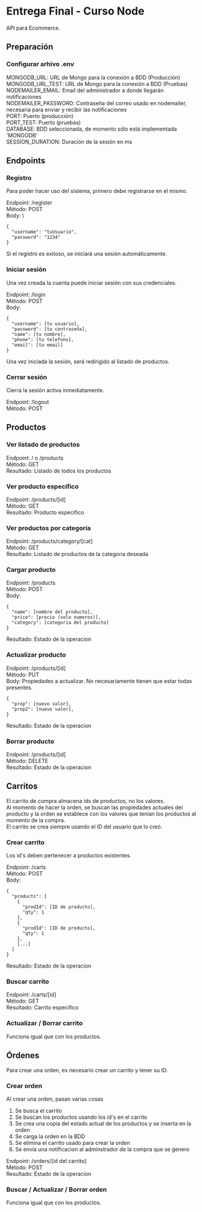 # Entrega Final - Curso Node

API para Ecommerce.

## Preparación
### Configurar arhivo .env
MONGODB_URL: URL de Mongo para la conexión a BDD (Producción)\
MONGODB_URL_TEST: URL de Mongo para la conexión a BDD (Pruebas)\
NODEMAILER_EMAIL: Email del administrador a donde llegarán notificaciones\
NODEMAILER_PASSWORD: Contraseña del correo usado en nodemailer, necesaria para enviar y recibir las notificaciones\
PORT: Puerto (producción)\
PORT_TEST: Puerto (pruebas)\
DATABASE: BDD seleccionada, de momento sólo está implementada 'MONGODB'\
SESSION_DURATION: Duración de la sesión en ms

## Endpoints
### Registro
Para poder hacer uso del sistema, primero debe registrarse en el mismo.

Endpoint: /register\
Método: POST\
Body: \
```
{
  "username": "tuUsuario",
  "password": "1234"
}
```

Si el registro es exitoso, se iniciará una sesión automáticamente.

### Iniciar sesión
Una vez creada la cuenta puede iniciar sesión con sus credenciales.

Endpoint: /login\
Método: POST\
Body: 
```
{
  "username": [tu usuario],
  "password": [tu contraseña],
  "name": [tu nombre],
  "phone": [tu telefono],
  "email": [tu email]
}
```

Una vez iniciada la sesión, será redirigido al listado de productos.

### Cerrar sesión
Cierra la sesión activa inmediatamente.

Endpoint: /logout\
Método: POST

## Productos

### Ver listado de productos

Endpoint: / o /products\
Método: GET\
Resultado: Listado de todos los productos

### Ver producto específico

Endpoint: /products/[id]\
Método: GET\
Resultado: Producto especifico

### Ver productos por categoría

Endpoint: /products/category/[cat]\
Método: GET\
Resultado: Listado de productos de la categoria deseada

### Cargar producto

Endpoint: /products\
Método: POST\
Body: 
```
{
  "name": [nombre del producto],
  "price": [precio (solo numeros)],
  "category": [categoria del producto]
}
```
Resultado: Estado de la operacion

### Actualizar producto

Endpoint: /products/[id]\
Método: PUT\
Body: Propiedades a actualizar. No necesariamente tienen que estar todas presentes.
```
{
  "prop": [nuevo valor],
  "prop2": [nuevo valor],
}
```
Resultado: Estado de la operacion

### Borrar producto

Endpoint: /products/[id]\
Método: DELETE\
Resultado: Estado de la operacion

## Carritos
El carrito de compra almacena ids de productos, no los valores.\
Al momento de hacer la orden, se buscan las propiedades actuales del producto y la orden se establece con los valores que tenian los productos al momento de la compra.\
El carrito se crea siempre usando el ID del usuario que lo creó.

### Crear carrito
Los id's deben pertenecer a productos existentes.

Endpoint: /carts\
Método: POST\
Body: 
```
{
  "products": [
    {
      "prodId": [ID de producto],
      "qty": 1
    },
    {
      "prodId": [ID de producto],
      "qty": 1
    },
    [...]
  ]
}
```
Resultado: Estado de la operacion

### Buscar carrito

Endpoint: /carts/[id]\
Método: GET\
Resultado: Carrito especifico

### Actualizar / Borrar carrito
Funciona igual que con los productos. 

## Órdenes
Para crear una orden, es necesario crear un carrito y tener su ID.

### Crear orden
Al crear una orden, pasan varias cosas
1. Se busca el carrito
2. Se buscan los productos usando los id's en el carrito
3. Se crea una copia del estado actual de los productos y se inserta en la orden
4. Se carga la orden en la BDD
5. Se elimina el carrito usado para crear la orden
6. Se envia una notificacion al adminstrador de la compra que se genero

Endpoint: /orders/[id del carrito]\
Método: POST\
Resultado: Estado de la operacion

### Buscar / Actualizar / Borrar orden
Funciona igual que con los productos. 
